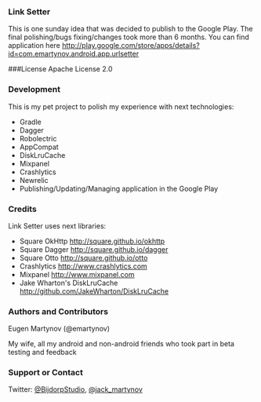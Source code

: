 ### Link Setter
This is one sunday idea that was decided to publish to the Google Play.
The final polishing/bugs fixing/changes took more than 6 months.
You can find application here http://play.google.com/store/apps/details?id=com.emartynov.android.app.urlsetter

###License
Apache License 2.0

### Development
This is my pet project to polish my experience with next technologies:

* Gradle
* Dagger
* Robolectric
* AppCompat
* DiskLruCache
* Mixpanel
* Crashlytics
* Newrelic
* Publishing/Updating/Managing application in the Google Play

### Credits
Link Setter uses next libraries:

* Square OkHttp http://square.github.io/okhttp
* Square Dagger http://square.github.io/dagger
* Square Otto http://square.github.io/otto
* Crashlytics http://www.crashlytics.com
* Mixpanel http://www.mixpanel.com
* Jake Wharton's DiskLruCache http://github.com/JakeWharton/DiskLruCache

### Authors and Contributors
Eugen Martynov (@emartynov)

My wife, all my android and non-android friends who took part in beta testing and feedback

### Support or Contact
Twitter: [@BijdorpStudio](https://twitter.com/BijdorpStudio), [@jack_martynov](https://twitter.com/jack_martynov)

